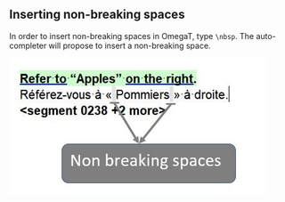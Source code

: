 ## Inserting non-breaking spaces

In order to insert non-breaking spaces in OmegaT, type `\nbsp`. The auto-completer will propose to insert a non-breaking space.

<!-- update screenshot -->

![](../_img/27_non-breaking_spaces.jpg)
